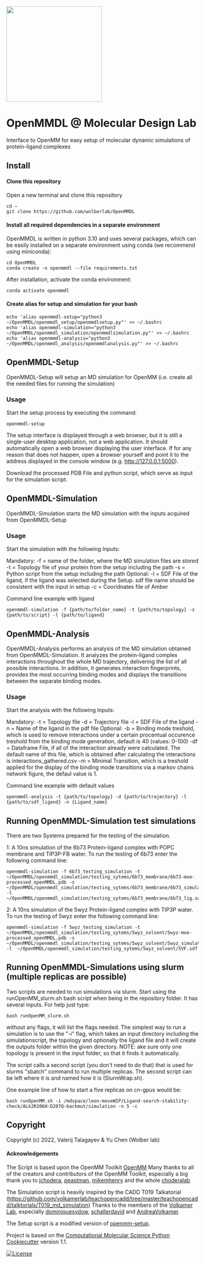 <img src="https://github.com/pacificore/OpenMMDL/blob/main/openmmdl_setup/static/OpenMMDL_logo.svg" height="250">


# OpenMMDL @ Molecular Design Lab

Interface to OpenMM for easy setup of molecular dynamic simulations of
protein-ligand complexes

## Install

#### Clone this repository

Open a new terminal and clone this repository

    cd ~
    git clone https://github.com/wolberlab/OpenMMDL

#### Install all required dependencies in a separate environment

OpenMMDL is written in python 3.10 and uses several packages, which can
be easily installed on a separate environment using conda (we recommend
using miniconda):

    cd OpenMMDL
    conda create -n openmmdl --file requirements.txt

After installation, activate the conda environment:

    conda activate openmmdl

#### Create alias for setup and simulation for your bash

    echo 'alias openmmdl-setup="python3 ~/OpenMMDL/openmmdl_setup/openmmdlsetup.py"' >> ~/.bashrc
    echo 'alias openmmdl-simulation="python3 ~/OpenMMDL/openmmdl_simulation/openmmdlsimulation.py"' >> ~/.bashrc
    echo 'alias openmmdl-analysis="python3 ~/OpenMMDL/openmmdl_analysis/openmmdlanalysis.py"' >> ~/.bashrc

## OpenMMDL-Setup

OpenMMDL-Setup will setup an MD simulation for OpenMM (i.e. create all
the needed files for running the simulation)

### Usage

Start the setup process by executing the command:

    openmmdl-setup

The setup interface is displayed through a web browser, but it is still
a single-user desktop application, not a web application. It should
automatically open a web browser displaying the user interface. If for
any reason that does not happen, open a browser yourself and point it to
the address displayed in the console window (e.g. http://127.0.0.1:5000).

Download the processed PDB File and python script, which serve as input
for the simulation script.

## OpenMMDL-Simulation

OpenMMDL-Simulation starts the MD simulation with the inputs acquired
from OpenMMDL-Setup

### Usage

Start the simulation with the following Inputs:

Mandatory:
-f = name of the folder, where the MD simulation files are stored
-t = Topology file of your protein from the setup including the path
-s = Python script from the setup including the path
Optional:
-l = SDF File of the ligand, if the ligand was selected during the
Setup. sdf file name should be consistent with the input in setup
-c = Cooridnates file of Amber


Command line example with ligand

    openmmdl-simulation -f {path/to/folder_name} -t {path/to/topology} -s {path/to/script} -l {path/to/ligand}

## OpenMMDL-Analysis

OpenMMDL-Analysis performs an analysis of the MD simulation obtained from OpenMMDL-Simulation.
It analyzes the protein-ligand complex interactions throughout the whole MD trajectory, delivering the list of
all possible interactions. In addition, it generates interaction fingerprints, provides the most occurring binding modes
and displays the transitions between the separate binding modes.

### Usage

Start the analysis with the following Inputs:

Mandatory:
-t = Topology file
-d = Trajectory file
-l = SDF File of the ligand
-n = Name of the ligand in the pdf file
Optional:
-b = Binding mode treshold, which is used to remove interactions under a certain procentual occurence treshold from the binding mode generation, default is 40 (values: 0-100)
-df = Dataframe File, if all of the interaction already were calculated. The default name of this file, which is obtained after calculating the interactions is interactions_gathered.csv
-m = Minimal Transition, which is a treshold applied for the display of the binding mode transitions via a markov chains network figure, the defaul value is 1.

Command line example with default values

    openmmdl-analysis -t {path/to/topology} -d {path/to/trajectory} -l {path/to/sdf_ligand} -n {Ligand_name}


## Running OpenMMDL-Simulation test simulations

There are two Systems prepared for the testing of the simulation.

 1: A 10ns simulation of the 6b73 Protein-ligand complex with POPC membrane and TIP3P-FB water. To run the testing of 6b73 enter the following command line:

    openmmdl-simulation -f 6b73_testing_simulation -t ~/OpenMMDL/openmmdl_simulation/testing_sytems/6b73_membrane/6b73-moe-processed_openMMDL.pdb -s ~/OpenMMDL/openmmdl_simulation/testing_sytems/6b73_membrane/6b73_simulation.py -l  ~/OpenMMDL/openmmdl_simulation/testing_sytems/6b73_membrane/6b73_lig.sdf

 2: A 10ns simulation of the 5wyz Protein-ligand complex with TIP3P water. To run the testing of 5wyz enter the following command line:

    openmmdl-simulation -f 5wyz_testing_simulation -t ~/OpenMMDL/openmmdl_simulation/testing_sytems/5wyz_solvent/5wyz-moe-processed_openMMDL.pdb -s ~/OpenMMDL/openmmdl_simulation/testing_sytems/5wyz_solvent/5wyz_simulation.py -l  ~/OpenMMDL/openmmdl_simulation/testing_sytems/5wyz_solvent/5VF.sdf

## Running OpenMMDL-Simulations using slurm (multiple replicas are possible)

Two scripts are needed to run simulations via slurm. Start using the runOpenMM_slurm.sh bash script when being in the repository folder. It has several inputs. For help just type: 

    bash runOpenMM_slurm.sh
    
without any flags, it will list the flags needed. The simplest way to run a simulation is to use the "-i" flag, which takes an input directory including the simulationscript, the topology and optionally the ligand file and it will create the outputs folder within the given directory. NOTE: ake sure only one topology is present in the input folder, so that it finds it automatically.

The script calls a second script (you don't need to do that) that is used for slurms "sbatch" command to run multiple replicas. The second script can be left where it is and named how it is (SlurmWrap.sh). 

One example line of how to start a five replicas on cn-gpus would be: 

    bash runOpenMM.sh -i /mdspace/leon-moveWIP/Ligand-search-stability-check/ALk2R206H-D207Q-backmut/simulation -n 5 -c

## Copyright
Copyright (c) 2022, Valerij Talagayev & Yu Chen (Wolber lab)

#### Acknowledgements

The Script is based upon the OpenMM Toolkit [OpenMM](https://github.com/openmm)
Many thanks to all of the creators and contributors of the OpenMM Toolkit, especially a big thank you to [jchodera](https://github.com/jchodera), [peastman](https://github.com/peastman), [mikemhenry](https://github.com/mikemhenry) and the whole [choderalab](https://github.com/choderalab) 

The Simulation script is heavily inspired by the CADD T019 Talkatorial
(https://github.com/volkamerlab/teachopencadd/tree/master/teachopencadd/talktorials/T019_md_simulation)
Thanks to the members of the [Volkamer Lab](https://volkamerlab.org/),
especially [dominiquesydow](https://github.com/dominiquesydow/), [schallerdavid](https://github.com/schallerdavid) and [AndreaVolkamer](https://github.com/andreavolkamer).

The Setup script is a modified version of [openmm-setup](https://github.com/openmm/openmm-setup).
 
Project is based on the 
[Computational Molecular Science Python Cookiecutter](https://github.com/molssi/cookiecutter-cms) version 1.1.


[![License](https://img.shields.io/badge/License-MIT-blue.svg)](https://opensource.org/licenses/MIT)
